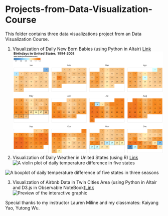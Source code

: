 # Projects-from-Data-Visualization-Course

This folder contains three data visualizations project from an Data Visualization Course.

1. Visualization of Daily New Born Babies (using Python in Altair) [Link](Visualization%20of%20Daily%20New%20Born%20Babies/README.md) <img src="Visualization%20of%20Daily%20New%20Born%20Babies/visualization.png" style="max-width:100%; height:auto;" alt = "Heatmap of daily new birth in United States"> 
2. Visualization of Daily Weather in United States (using R) [Link](Visualization%20of%20Daily%20Weather%20in%202017/README.md) <img src="src/violin.jpg" style="max-width:100%; height:auto;" alt = "A violin plot of daily temperature difference in five states">

<img src="src/boxplot.jpg" style="max-width:100%; height:auto;" alt = "A boxplot of daily temperature difference of five states in three seasons">

3. Visualization of Airbnb Data in Twin Cities Area (using Python in Altair and D3.js in Observable NoteBook)[Link](Visualization%20of%20Airbnb%20Data%20in%20Twin%20Cities-Interactive%20Scatter%20Plot/README.md) <img src="src/preview.png" style="max-width:100%; height:auto;" alt = "Preview of the interactive graphic">



Special thanks to my instructor Lauren Miline and my classmates: Kaiyang Yao, Yutong Wu.
